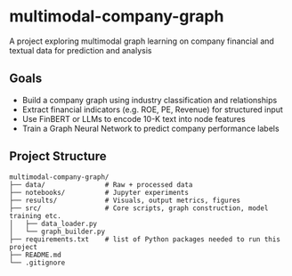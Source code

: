 # multimodal-company-graph
A project exploring multimodal graph learning on company financial and textual data for prediction and analysis


## Goals
- Build a company graph using industry classification and relationships
- Extract financial indicators (e.g. ROE, PE, Revenue) for structured input
- Use FinBERT or LLMs to encode 10-K text into node features
- Train a Graph Neural Network to predict company performance labels

## Project Structure
```
multimodal-company-graph/
├── data/               # Raw + processed data
├── notebooks/          # Jupyter experiments
├── results/            # Visuals, output metrics, figures
├── src/                # Core scripts, graph construction, model training etc.
│   ├── data_loader.py
│   └── graph_builder.py
├── requirements.txt    # list of Python packages needed to run this project
├── README.md
└── .gitignore
```
